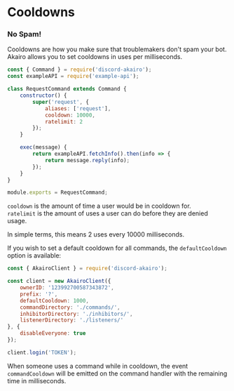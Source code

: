 # Cooldowns

### No Spam!

Cooldowns are how you make sure that troublemakers don't spam your bot.  
Akairo allows you to set cooldowns in uses per milliseconds.  

```js
const { Command } = require('discord-akairo');
const exampleAPI = require('example-api');

class RequestCommand extends Command {
    constructor() {
        super('request', {
            aliases: ['request'],
            cooldown: 10000,
            ratelimit: 2
        });
    }

    exec(message) {
        return exampleAPI.fetchInfo().then(info => {
            return message.reply(info);
        });
    }
}

module.exports = RequestCommand;
```

`cooldown` is the amount of time a user would be in cooldown for.  
`ratelimit` is the amount of uses a user can do before they are denied usage.  

In simple terms, this means 2 uses every 10000 milliseconds.  

If you wish to set a default cooldown for all commands, the `defaultCooldown` option is available:  

```js
const { AkairoClient } = require('discord-akairo');

const client = new AkairoClient({
    ownerID: '123992700587343872',
    prefix: '?',
    defaultCooldown: 1000,
    commandDirectory: './commands/',
    inhibitorDirectory: './inhibitors/',
    listenerDirectory: './listeners/'
}, {
    disableEveryone: true
});

client.login('TOKEN');
```

When someone uses a command while in cooldown, the event `commandCooldown` will be emitted on the command handler with the remaining time in milliseconds.  
